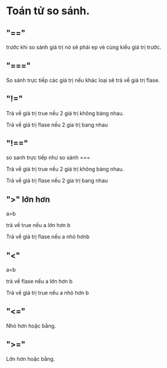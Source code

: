 
# Toán tử so sánh.

## "=="

trước khi so sánh giá trị nó sẽ phải ep vè cùng kiểu giá trị trước.

## "===" 
So sánh trực tiếp các giá trị nếu khác loại sẽ trả về giá trị flase.

## "!="

Trả về giá trị true nếu 2 giá trị không bàng nhau.

Trả về giá trị flase nếu 2 gia trị bang nhau

## "!==" 
so sanh trực tiếp như so sánh ===

Trả về giá trị true nếu 2 giá trị không bàng nhau.

Trả về giá trị flase nếu 2 gia trị bang nhau

## ">" lớn hơn
a>b

trả về true nếu a lớn hơn b

Trả về giá trị flase nếu a nhỏ hơnb
 
## "<" 
a<b

trả về flase nếu a lớn hơn b

Trả về giá trị true nếu a nhỏ hơn b

## "<="

Nhỏ hơn hoặc bằng.

## ">=" 

Lớn hơn hoặc bằng.